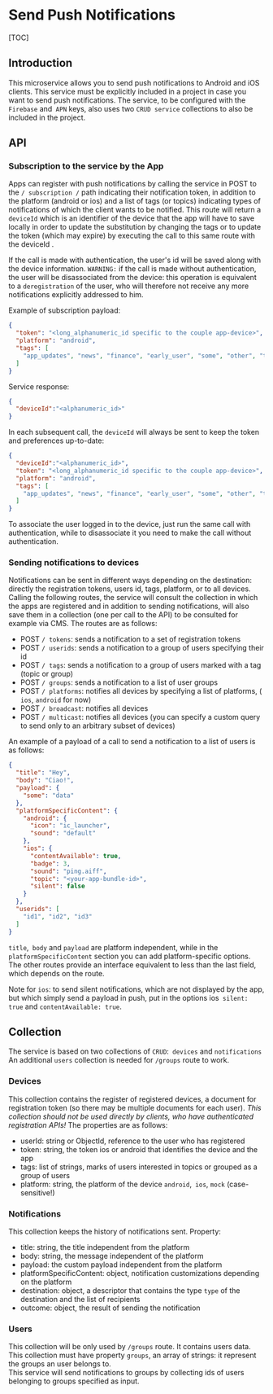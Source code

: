 # Send Push Notifications

[TOC]

## Introduction

This microservice allows you to send push notifications to Android and iOS clients.
This service must be explicitly included in a project in case you want to send push notifications. The service, to be configured with the `Firebase` and` APN` keys, also uses two `CRUD service` collections to also be included in the project.

## API

### Subscription to the service by the App

Apps can register with push notifications by calling the service in POST to the `/ subscription /` path indicating their notification token, in addition to the platform (android or ios) and a list of tags (or topics) indicating types of notifications of which the client wants to be notified. This route will return a `deviceId` which is an identifier of the device that the app will have to save locally in order to update the substitution by changing the tags or to update the token (which may expire) by executing the call to this same route with the deviceId .

If the call is made with authentication, the user's id will be saved along with the device information. `WARNING:` if the call is made without authentication, the user will be disassociated from the device: this operation is equivalent to a `deregistration` of the user, who will therefore not receive any more notifications explicitly addressed to him.

Example of subscription payload:
```json
{
  "token": "<long_alphanumeric_id specific to the couple app-device>",
  "platform": "android",
  "tags": [
    "app_updates", "news", "finance", "early_user", "some", "other", "tag", "app_version_1.1.0"
  ]
}
```

Service response:
```json
{
  "deviceId":"<alphanumeric_id>"
}
```

In each subsequent call, the `deviceId` will always be sent to keep the token and preferences up-to-date:
```json
{
  "deviceId":"<alphanumeric_id>",
  "token": "<long_alphanumeric_id specific to the couple app-device>",
  "platform": "android",
  "tags": [
    "app_updates", "news", "finance", "early_user", "some", "other", "tag", "app_version_1.1.0"
  ]
}
```

To associate the user logged in to the device, just run the same call with authentication, while to disassociate it you need to make the call without authentication.

### Sending notifications to devices

Notifications can be sent in different ways depending on the destination: directly the registration tokens, users id, tags, platform, or to all devices.
Calling the following routes, the service will consult the collection in which the apps are registered and in addition to sending notifications, will also save them in a collection (one per call to the API) to be consulted for example via CMS.
The routes are as follows:

- POST `/ tokens`: sends a notification to a set of registration tokens
- POST `/ userids`: sends a notification to a group of users specifying their id
- POST `/ tags`: sends a notification to a group of users marked with a tag (topic or group)
- POST `/ groups`: sends a notification to a list of user groups
- POST `/ platforms`: notifies all devices by specifying a list of platforms, (` ios`, `android` for now)
- POST `/ broadcast`: notifies all devices
- POST `/ multicast`: notifies all devices (you can specify a custom query to send only to an arbitrary subset of devices)


An example of a payload of a call to send a notification to a list of users is as follows:
```json
{
  "title": "Hey",
  "body": "Ciao!",
  "payload": {
    "some": "data"
  },
  "platformSpecificContent": {
    "android": {
      "icon": "ic_launcher",
      "sound": "default"
    },
    "ios": {
      "contentAvailable": true,
      "badge": 3,
      "sound": "ping.aiff",
      "topic": "<your-app-bundle-id>",
      "silent": false
    }
  },
  "userids": [
    "id1", "id2", "id3"
  ]
}
```

`title`,` body` and `payload` are platform independent, while in the` platformSpecificContent` section you can add platform-specific options. The other routes provide an interface equivalent to less than the last field, which depends on the route.

Note for `ios`: to send silent notifications, which are not displayed by the app, but which simply send a payload in push, put in the options ios` silent: true` and `contentAvailable: true`.

## Collection
The service is based on two collections of `CRUD`:` devices` and `notifications` 
An additional `users` collection is needed for `/groups` route to work.

### Devices

This collection contains the register of registered devices, a document for registration token (so there may be multiple documents for each user). _This collection should not be used directly by clients, who have authenticated registration APIs!_
The properties are as follows:

- userId: string or ObjectId, reference to the user who has registered
- token: string, the token ios or android that identifies the device and the app
- tags: list of strings, marks of users interested in topics or grouped as a group of users
- platform: string, the platform of the device `android`,` ios`, `mock` (case-sensitive!)

### Notifications

This collection keeps the history of notifications sent. Property:

- title: string, the title independent from the platform
- body: string, the message independent of the platform
- payload: the custom payload independent from the platform
- platformSpecificContent: object, notification customizations depending on the platform
- destination: object, a descriptor that contains the type `type` of the destination and the list of recipients
- outcome: object, the result of sending the notification

### Users

This collection will be only used by `/groups` route. It contains users data. 
This collection must have property `groups`, an array of strings: it represent the groups an user belongs to.  
This service will send notifications to groups by collecting ids of users belonging to groups specified as input.